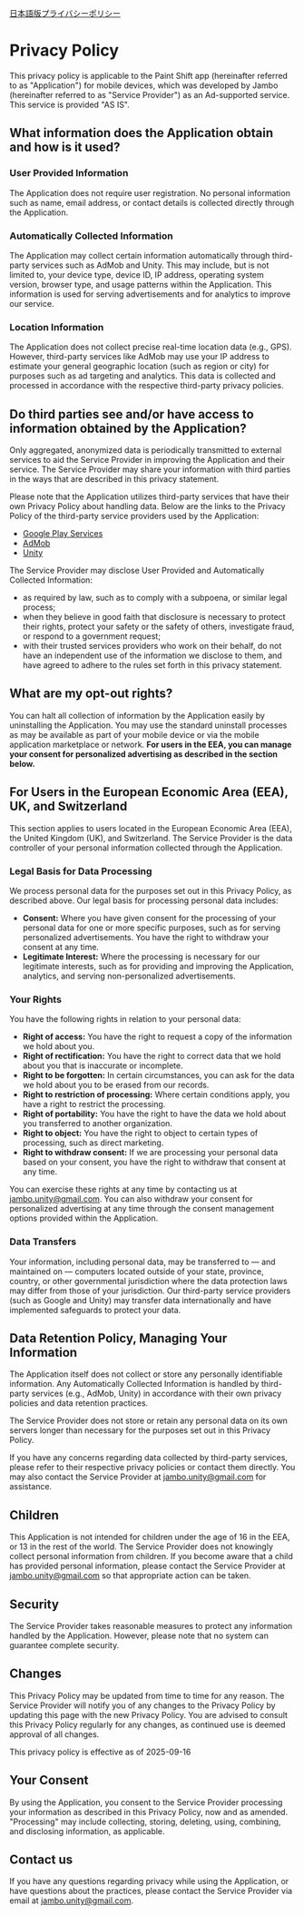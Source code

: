 [日本語版プライバシーポリシー](https://jamb0-dev.github.io/paintshift-privacy-policy-ja/)
# Privacy Policy

This privacy policy is applicable to the Paint Shift app (hereinafter referred to as "Application") for mobile devices, which was developed by Jambo (hereinafter referred to as "Service Provider") as an Ad-supported service. This service is provided "AS IS".

## What information does the Application obtain and how is it used?

### User Provided Information

The Application does not require user registration. No personal information such as name, email address, or contact details is collected directly through the Application.

### Automatically Collected Information

The Application may collect certain information automatically through third-party services such as AdMob and Unity. This may include, but is not limited to, your device type, device ID, IP address, operating system version, browser type, and usage patterns within the Application. This information is used for serving advertisements and for analytics to improve our service.

### Location Information

The Application does not collect precise real-time location data (e.g., GPS). However, third-party services like AdMob may use your IP address to estimate your general geographic location (such as region or city) for purposes such as ad targeting and analytics. This data is collected and processed in accordance with the respective third-party privacy policies.

## Do third parties see and/or have access to information obtained by the Application?

Only aggregated, anonymized data is periodically transmitted to external services to aid the Service Provider in improving the Application and their service. The Service Provider may share your information with third parties in the ways that are described in this privacy statement.

Please note that the Application utilizes third-party services that have their own Privacy Policy about handling data. Below are the links to the Privacy Policy of the third-party service providers used by the Application:

* [Google Play Services](https://www.google.com/policies/privacy/)
* [AdMob](https://support.google.com/admob/answer/6128543?hl=ja)
* [Unity](https://unity3d.com/legal/privacy-policy)

The Service Provider may disclose User Provided and Automatically Collected Information:

* as required by law, such as to comply with a subpoena, or similar legal process;
* when they believe in good faith that disclosure is necessary to protect their rights, protect your safety or the safety of others, investigate fraud, or respond to a government request;
* with their trusted services providers who work on their behalf, do not have an independent use of the information we disclose to them, and have agreed to adhere to the rules set forth in this privacy statement.

## What are my opt-out rights?

You can halt all collection of information by the Application easily by uninstalling the Application. You may use the standard uninstall processes as may be available as part of your mobile device or via the mobile application marketplace or network. **For users in the EEA, you can manage your consent for personalized advertising as described in the section below.**

## For Users in the European Economic Area (EEA), UK, and Switzerland

This section applies to users located in the European Economic Area (EEA), the United Kingdom (UK), and Switzerland. The Service Provider is the data controller of your personal information collected through the Application.

### Legal Basis for Data Processing

We process personal data for the purposes set out in this Privacy Policy, as described above. Our legal basis for processing personal data includes:

* **Consent:** Where you have given consent for the processing of your personal data for one or more specific purposes, such as for serving personalized advertisements. You have the right to withdraw your consent at any time.
* **Legitimate Interest:** Where the processing is necessary for our legitimate interests, such as for providing and improving the Application, analytics, and serving non-personalized advertisements.

### Your Rights

You have the following rights in relation to your personal data:

* **Right of access:** You have the right to request a copy of the information we hold about you.
* **Right of rectification:** You have the right to correct data that we hold about you that is inaccurate or incomplete.
* **Right to be forgotten:** In certain circumstances, you can ask for the data we hold about you to be erased from our records.
* **Right to restriction of processing:** Where certain conditions apply, you have a right to restrict the processing.
* **Right of portability:** You have the right to have the data we hold about you transferred to another organization.
* **Right to object:** You have the right to object to certain types of processing, such as direct marketing.
* **Right to withdraw consent:** If we are processing your personal data based on your consent, you have the right to withdraw that consent at any time.

You can exercise these rights at any time by contacting us at jambo.unity@gmail.com. You can also withdraw your consent for personalized advertising at any time through the consent management options provided within the Application.

### Data Transfers

Your information, including personal data, may be transferred to — and maintained on — computers located outside of your state, province, country, or other governmental jurisdiction where the data protection laws may differ from those of your jurisdiction. Our third-party service providers (such as Google and Unity) may transfer data internationally and have implemented safeguards to protect your data.

## Data Retention Policy, Managing Your Information

The Application itself does not collect or store any personally identifiable information. Any Automatically Collected Information is handled by third-party services (e.g., AdMob, Unity) in accordance with their own privacy policies and data retention practices.

The Service Provider does not store or retain any personal data on its own servers longer than necessary for the purposes set out in this Privacy Policy.

If you have any concerns regarding data collected by third-party services, please refer to their respective privacy policies or contact them directly. You may also contact the Service Provider at jambo.unity@gmail.com for assistance.

## Children

This Application is not intended for children under the age of 16 in the EEA, or 13 in the rest of the world. The Service Provider does not knowingly collect personal information from children. If you become aware that a child has provided personal information, please contact the Service Provider at jambo.unity@gmail.com so that appropriate action can be taken.

## Security

The Service Provider takes reasonable measures to protect any information handled by the Application. However, please note that no system can guarantee complete security.

## Changes

This Privacy Policy may be updated from time to time for any reason. The Service Provider will notify you of any changes to the Privacy Policy by updating this page with the new Privacy Policy. You are advised to consult this Privacy Policy regularly for any changes, as continued use is deemed approval of all changes.

This privacy policy is effective as of 2025-09-16

## Your Consent

By using the Application, you consent to the Service Provider processing your information as described in this Privacy Policy, now and as amended. "Processing" may include collecting, storing, deleting, using, combining, and disclosing information, as applicable.

## Contact us

If you have any questions regarding privacy while using the Application, or have questions about the practices, please contact the Service Provider via email at jambo.unity@gmail.com.

